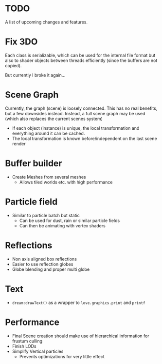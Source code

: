 # TODO

A list of upcoming changes and features.

# Fix 3DO

Each class is serializable, which can be used for the internal file format but also to shader objects between threads efficiently (since the buffers are not copied).

But currently I broke it again...

# Scene Graph

Currently, the graph (scene) is loosely connected.
This has no real benefits, but a few downsides instead.
Instead, a full scene graph may be used (which also replaces the current scenes system)

* If each object (instance) is unique, the local transformation and everything around it can be cached.
* The local transformation is known before/independent on the last scene render

# Buffer builder

* Create Meshes from several meshes
    * Allows tiled worlds etc. with high performance

# Particle field

* Similar to particle batch but static
    * Can be used for dust, rain or similar particle fields
    * Can then be animating with vertex shaders

# Reflections

* Non axis aligned box reflections
* Easier to use reflection globes
* Globe blending and proper multi globe

# Text

* `dream:drawText()` as a wrapper to `love.graphics.print` and `printf`

# Performance

* Final Scene creation should make use of hierarchical information for frustum culling
* Finish LODs
* Simplify Vertical particles
    * Prevents optimizations for very little effect